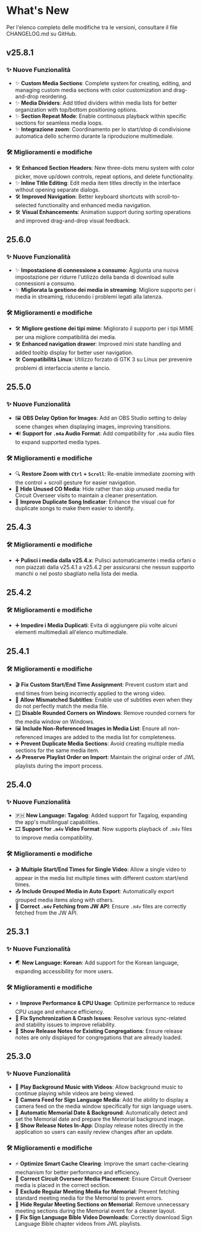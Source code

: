 <!-- markdownlint-disable no-duplicate-heading -->

# What's New

Per l'elenco completo delle modifiche tra le versioni, consultare il file CHANGELOG.md su GitHub.

## v25.8.1

### ✨ Nuove Funzionalità

- ✨ **Custom Media Sections**: Complete system for creating, editing, and managing custom media sections with color customization and drag-and-drop reordering.
- ✨ **Media Dividers**: Add titled dividers within media lists for better organization with top/bottom positioning options.
- ✨ **Section Repeat Mode**: Enable continuous playback within specific sections for seamless media loops.
- ✨ **Integrazione zoom**: Coordinamento per lo start/stop di condivisione automatica dello schermo durante la riproduzione multimediale.

### 🛠️ Miglioramenti e modifiche

- 🛠️ **Enhanced Section Headers**: New three-dots menu system with color picker, move up/down controls, repeat options, and delete functionality.
- ✨ **Inline Title Editing**: Edit media item titles directly in the interface without opening separate dialogs.
- 🛠️ **Improved Navigation**: Better keyboard shortcuts with scroll-to-selected functionality and enhanced media navigation.
- 🛠️ **Visual Enhancements**: Animation support during sorting operations and improved drag-and-drop visual feedback.

## 25.6.0

### ✨ Nuove Funzionalità

- ✨ **Impostazione di connessione a consumo**: Aggiunta una nuova impostazione per ridurre l'utilizzo della banda di download sulle connessioni a consumo.
- ✨ **Migliorata la gestione dei media in streaming**: Migliore supporto per i media in streaming, riducendo i problemi legati alla latenza.

### 🛠️ Miglioramenti e modifiche

- 🛠️ **Migliore gestione dei tipi mime**: Migliorato il supporto per i tipi MIME per una migliore compatibilità dei media.
- 🛠️ **Enhanced navigation drawer**: Improved mini state handling and added tooltip display for better user navigation.
- 🛠️ **Compatibilità Linux**: Utilizzo forzato di GTK 3 su Linux per prevenire problemi di interfaccia utente e lancio.

## 25.5.0

### ✨ Nuove Funzionalità

- 🖼️ **OBS Delay Option for Images**: Add an OBS Studio setting to delay scene changes when displaying images, improving transitions.
- 🔊 **Support for `.m4a` Audio Format**: Add compatibility for `.m4a` audio files to expand supported media types.

### 🛠️ Miglioramenti e modifiche

- 🔍 **Restore Zoom with `Ctrl` + `Scroll`**: Re-enable immediate zooming with the control + scroll gesture for easier navigation.
- 👤 **Hide Unused CO Media**: Hide rather than skip unused media for Circuit Overseer visits to maintain a cleaner presentation.
- 🎵 **Improve Duplicate Song Indicator**: Enhance the visual cue for duplicate songs to make them easier to identify.

## 25.4.3

### 🛠️ Miglioramenti e modifiche

- ➕ **Pulisci i media dalla v25.4.x**: Pulisci automaticamente i media orfani o non piazzati dalla v25.4.1 a v25.4.2 per assicurarsi che nessun supporto manchi o nel posto sbagliato nella lista dei media.

## 25.4.2

### 🛠️ Miglioramenti e modifiche

- ➕ **Impedire i Media Duplicati**: Evita di aggiungere più volte alcuni elementi multimediali all'elenco multimediale.

## 25.4.1

### 🛠️ Miglioramenti e modifiche

- 🎬 **Fix Custom Start/End Time Assignment**: Prevent custom start and end times from being incorrectly applied to the wrong video.
- 📝 **Allow Mismatched Subtitles**: Enable use of subtitles even when they do not perfectly match the media file.
- 🪟 **Disable Rounded Corners on Windows**: Remove rounded corners for the media window on Windows.
- 🖼 **Include Non-Referenced Images in Media List**: Ensure all non-referenced images are added to the media list for completeness.
- ➕ **Prevent Duplicate Media Sections**: Avoid creating multiple media sections for the same media item.
- 📥 **Preserve Playlist Order on Import**: Maintain the original order of JWL playlists during the import process.

## 25.4.0

### ✨ Nuove Funzionalità

- 🇵🇭 **New Language: Tagalog**: Added support for Tagalog, expanding the app's multilingual capabilities.
- 🎞 **Support for `.m4v` Video Format**: Now supports playback of `.m4v` files to improve media compatibility.

### 🛠️ Miglioramenti e modifiche

- 🎬 **Multiple Start/End Times for Single Video**: Allow a single video to appear in the media list multiple times with different custom start/end times.
- 📤 **Include Grouped Media in Auto Export**: Automatically export grouped media items along with others.
- 📡 **Correct `.m4v` Fetching from JW API**: Ensure `.m4v` files are correctly fetched from the JW API.

## 25.3.1

### ✨ Nuove Funzionalità

- 🌏 **New Language: Korean**: Add support for the Korean language, expanding accessibility for more users.

### 🛠️ Miglioramenti e modifiche

- ⚡ **Improve Performance & CPU Usage**: Optimize performance to reduce CPU usage and enhance efficiency.
- 🔄 **Fix Synchronization & Crash Issues**: Resolve various sync-related and stability issues to improve reliability.
- 📜 **Show Release Notes for Existing Congregations**: Ensure release notes are only displayed for congregations that are already loaded.

## 25.3.0

### ✨ Nuove Funzionalità

- 🎵 **Play Background Music with Videos**: Allow background music to continue playing while videos are being viewed.
- 🎥 **Camera Feed for Sign Language Media**: Add the ability to display a camera feed on the media window specifically for sign language users.
- 📅 **Automatic Memorial Date & Background**: Automatically detect and set the Memorial date and prepare the Memorial background image.
- 📜 **Show Release Notes In-App**: Display release notes directly in the application so users can easily review changes after an update.

### 🛠️ Miglioramenti e modifiche

- ⚡ **Optimize Smart Cache Clearing**: Improve the smart cache-clearing mechanism for better performance and efficiency.
- 📂 **Correct Circuit Overseer Media Placement**: Ensure Circuit Overseer media is placed in the correct section.
- 📅 **Exclude Regular Meeting Media for Memorial**: Prevent fetching standard meeting media for the Memorial to prevent errors.
- 📅 **Hide Regular Meeting Sections on Memorial**: Remove unnecessary meeting sections during the Memorial event for a cleaner layout.
- 📖 **Fix Sign Language Bible Video Downloads**: Correctly download Sign Language Bible chapter videos from JWL playlists.
